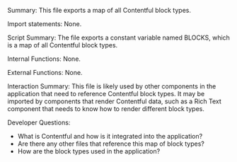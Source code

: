 Summary:
This file exports a map of all Contentful block types.

Import statements:
None.

Script Summary:
The file exports a constant variable named BLOCKS, which is a map of all Contentful block types.

Internal Functions:
None.

External Functions:
None.

Interaction Summary:
This file is likely used by other components in the application that need to reference Contentful block types. It may be imported by components that render Contentful data, such as a Rich Text component that needs to know how to render different block types.

Developer Questions:
- What is Contentful and how is it integrated into the application?
- Are there any other files that reference this map of block types?
- How are the block types used in the application?